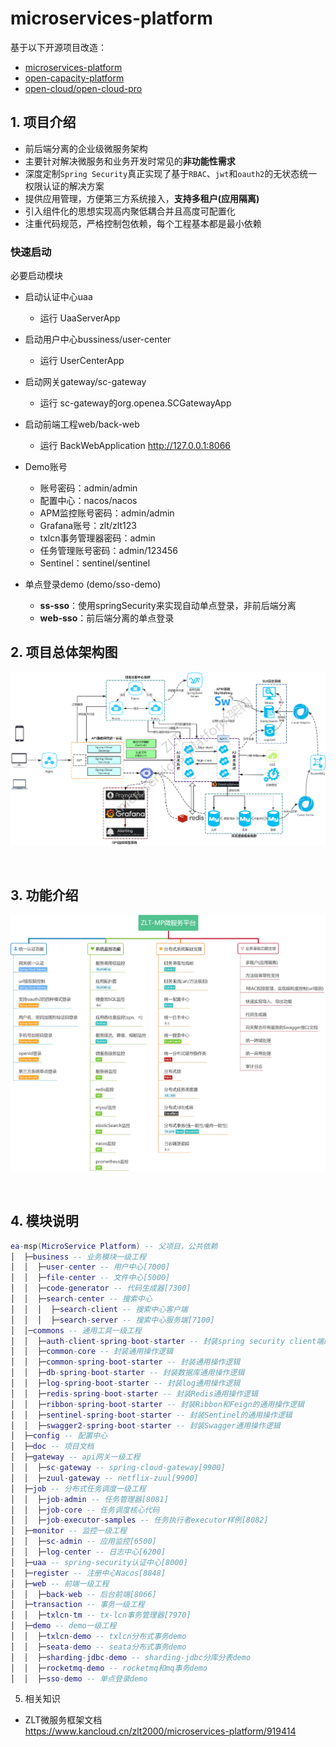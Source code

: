 #  microservices-platform

基于以下开源项目改造：
- [microservices-platform](https://gitee.com/zlt2000/microservices-platform)
- [open-capacity-platform](https://gitee.com/owenwangwen/open-capacity-platform)
- [open-cloud/open-cloud-pro](https://github.com/liuyadu/open-cloud)

## 1. 项目介绍

* 前后端分离的企业级微服务架构
* 主要针对解决微服务和业务开发时常见的**非功能性需求**
* 深度定制`Spring Security`真正实现了基于`RBAC`、`jwt`和`oauth2`的无状态统一权限认证的解决方案
* 提供应用管理，方便第三方系统接入，**支持多租户(应用隔离)**
* 引入组件化的思想实现高内聚低耦合并且高度可配置化
* 注重代码规范，严格控制包依赖，每个工程基本都是最小依赖

### 快速启动

必要启动模块
- 启动认证中心uaa
    - 运行 UaaServerApp
- 启动用户中心bussiness/user-center
    - 运行 UserCenterApp
- 启动网关gateway/sc-gateway
    - 运行 sc-gateway的org.openea.SCGatewayApp
- 启动前端工程web/back-web
    - 运行 BackWebApplication
      http://127.0.0.1:8066

- Demo账号
    * 账号密码：admin/admin
    * 配置中心：nacos/nacos
    * APM监控账号密码：admin/admin
    * Grafana账号：zlt/zlt123
    * txlcn事务管理器密码：admin
    * 任务管理账号密码：admin/123456
    * Sentinel：sentinel/sentinel

- 单点登录demo (demo/sso-demo)
    * **ss-sso**：使用springSecurity来实现自动单点登录，非前后端分离
    * **web-sso**：前后端分离的单点登录

## 2. 项目总体架构图
![mark](doc/img/zlt-arch.jpg)

&nbsp;

## 3. 功能介绍
![mark](doc/img/zlt-func.jpg)

&nbsp;

## 4. 模块说明

```lua
ea-msp(MicroService Platform) -- 父项目，公共依赖
│  ├─business -- 业务模块一级工程
│  │  ├─user-center -- 用户中心[7000]
│  │  ├─file-center -- 文件中心[5000]
│  │  ├─code-generator -- 代码生成器[7300]
│  │  ├─search-center -- 搜索中心
│  │  │  ├─search-client -- 搜索中心客户端
│  │  │  ├─search-server -- 搜索中心服务端[7100]
│  │─commons -- 通用工具一级工程
│  │  ├─auth-client-spring-boot-starter -- 封装spring security client端的通用操作逻辑
│  │  ├─common-core -- 封装通用操作逻辑
│  │  ├─common-spring-boot-starter -- 封装通用操作逻辑
│  │  ├─db-spring-boot-starter -- 封装数据库通用操作逻辑
│  │  ├─log-spring-boot-starter -- 封装log通用操作逻辑
│  │  ├─redis-spring-boot-starter -- 封装Redis通用操作逻辑
│  │  ├─ribbon-spring-boot-starter -- 封装Ribbon和Feign的通用操作逻辑
│  │  ├─sentinel-spring-boot-starter -- 封装Sentinel的通用操作逻辑
│  │  ├─swagger2-spring-boot-starter -- 封装Swagger通用操作逻辑
│  ├─config -- 配置中心
│  ├─doc -- 项目文档
│  ├─gateway -- api网关一级工程
│  │  ├─sc-gateway -- spring-cloud-gateway[9900]
│  │  ├─zuul-gateway -- netflix-zuul[9900]
│  ├─job -- 分布式任务调度一级工程
│  │  ├─job-admin -- 任务管理器[8081]
│  │  ├─job-core -- 任务调度核心代码
│  │  ├─job-executor-samples -- 任务执行者executor样例[8082]
│  ├─monitor -- 监控一级工程
│  │  ├─sc-admin -- 应用监控[6500]
│  │  ├─log-center -- 日志中心[6200]
│  ├─uaa -- spring-security认证中心[8000]
│  ├─register -- 注册中心Nacos[8848]
│  ├─web -- 前端一级工程
│  │  ├─back-web -- 后台前端[8066]
│  ├─transaction -- 事务一级工程
│  │  ├─txlcn-tm -- tx-lcn事务管理器[7970]
│  ├─demo -- demo一级工程
│  │  ├─txlcn-demo -- txlcn分布式事务demo
│  │  ├─seata-demo -- seata分布式事务demo
│  │  ├─sharding-jdbc-demo -- sharding-jdbc分库分表demo
│  │  ├─rocketmq-demo -- rocketmq和mq事务demo
│  │  ├─sso-demo -- 单点登录demo
```

5. 相关知识

- ZLT微服务框架文档  
  https://www.kancloud.cn/zlt2000/microservices-platform/919414
